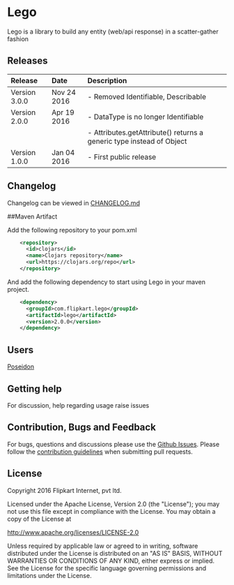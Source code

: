 Lego
=======

Lego is a library to build any entity (web/api response) in a scatter-gather fashion

## Releases

| Release       | Date            | Description                             |
|:--------------|:----------------|:----------------------------------------|
| Version 3.0.0 | Nov 24 2016     | - Removed Identifiable, Describable     |
| Version 2.0.0 | Apr 19 2016     | - DataType is no longer Identifiable
|               |                 | - Attributes.getAttribute() returns a generic type instead of Object
| Version 1.0.0 | Jan 04 2016     | - First public release                  |

## Changelog

Changelog can be viewed in [CHANGELOG.md](https://github.com/flipkart-incubator/Lego/blob/master/CHANGELOG.md)

##Maven Artifact

Add the following repository to your pom.xml

```xml
    <repository>
      <id>clojars</id>
      <name>Clojars repository</name>
      <url>https://clojars.org/repo</url>
    </repository>
```

And add the following dependency to start using Lego in your maven project.

```xml
    <dependency>
      <groupId>com.flipkart.lego</groupId>
      <artifactId>lego</artifactId>
      <version>2.0.0</version>
    </dependency>
```

## Users

[Poseidon](https://github.com/flipkart-incubator/Poseidon)

## Getting help
For discussion, help regarding usage raise issues 

## Contribution, Bugs and Feedback

For bugs, questions and discussions please use the [Github Issues](https://github.com/flipkart-incubator/Lego/issues).
Please follow the [contribution guidelines](https://github.com/flipkart-incubator/Lego/blob/master/CONTRIBUTING.md) when submitting pull requests.

## License

Copyright 2016 Flipkart Internet, pvt ltd.

Licensed under the Apache License, Version 2.0 (the "License");
you may not use this file except in compliance with the License.
You may obtain a copy of the License at

http://www.apache.org/licenses/LICENSE-2.0

Unless required by applicable law or agreed to in writing, software
distributed under the License is distributed on an "AS IS" BASIS,
WITHOUT WARRANTIES OR CONDITIONS OF ANY KIND, either express or implied.
See the License for the specific language governing permissions and
limitations under the License.
